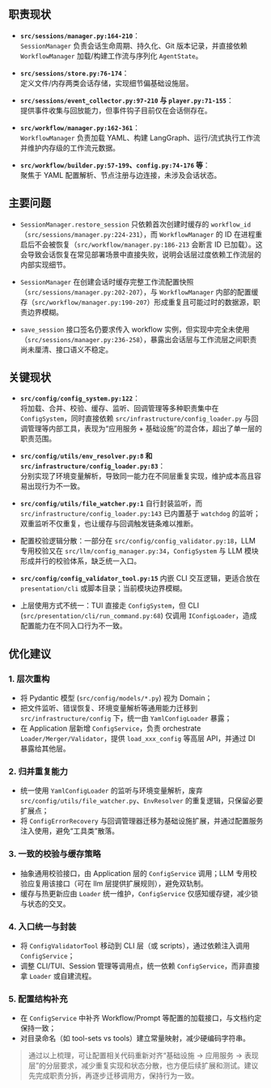 ## 职责现状

- **`src/sessions/manager.py:164-210`**：  
  `SessionManager` 负责会话生命周期、持久化、Git 版本记录，并直接依赖 `WorkflowManager` 加载/构建工作流与序列化 `AgentState`。

- **`src/sessions/store.py:76-174`**：  
  定义文件/内存两类会话存储，实现细节偏基础设施层。

- **`src/sessions/event_collector.py:97-210` 与 `player.py:71-155`**：  
  提供事件收集与回放能力，但事件钩子目前仅在会话侧存在。

- **`src/workflow/manager.py:162-361`**：  
  `WorkflowManager` 负责加载 YAML、构建 LangGraph、运行/流式执行工作流并维护内存级的工作流元数据。

- **`src/workflow/builder.py:57-199`、`config.py:74-176` 等**：  
  聚焦于 YAML 配置解析、节点注册与边连接，未涉及会话状态。

## 主要问题

- `SessionManager.restore_session` 只依赖首次创建时缓存的 `workflow_id`（`src/sessions/manager.py:224-231`），而 `WorkflowManager` 的 ID 在进程重启后不会被恢复（`src/workflow/manager.py:186-213` 会断言 ID 已加载）。这会导致会话恢复在常见部署场景中直接失败，说明会话层过度依赖工作流层的内部实现细节。

- `SessionManager` 在创建会话时缓存完整工作流配置快照（`src/sessions/manager.py:202-207`），与 `WorkflowManager` 内部的配置缓存（`src/workflow/manager.py:190-207`）形成重复且可能过时的数据源，职责边界模糊。

- `save_session` 接口签名仍要求传入 workflow 实例，但实现中完全未使用（`src/sessions/manager.py:236-258`），暴露出会话层与工作流层之间职责尚未厘清、接口语义不稳定。

## 关键现状

- **`src/config/config_system.py:122`**：  
  将加载、合并、校验、缓存、监听、回调管理等多种职责集中在 `ConfigSystem`，同时直接依赖 `src/infrastructure/config_loader.py` 与回调管理等内部工具，表现为“应用服务 + 基础设施”的混合体，超出了单一层的职责范围。

- **`src/config/utils/env_resolver.py:8` 和 `src/infrastructure/config_loader.py:83`**：  
  分别实现了环境变量解析，导致同一能力在不同层重复实现，维护成本高且容易出现行为不一致。

- **`src/config/utils/file_watcher.py:1`** 自行封装监听，而 `src/infrastructure/config_loader.py:143` 已内置基于 `watchdog` 的监听；双重监听不仅重复，也让缓存与回调触发链条难以推断。

- 配置校验逻辑分散：一部分在 `src/config/config_validator.py:18`，LLM 专用校验又在 `src/llm/config_manager.py:34`，`ConfigSystem` 与 LLM 模块形成并行的校验体系，缺乏统一入口。

- **`src/config/config_validator_tool.py:15`** 内嵌 CLI 交互逻辑，更适合放在 `presentation/cli` 或脚本目录；当前模块边界模糊。

- 上层使用方式不统一：TUI 直接走 `ConfigSystem`，但 CLI (`src/presentation/cli/run_command.py:68`) 仅调用 `IConfigLoader`，造成配置能力在不同入口行为不一致。

## 优化建议

### 1. 层次重构

- 将 Pydantic 模型 (`src/config/models/*.py`) 视为 Domain；
- 把文件监听、错误恢复、环境变量解析等通用能力迁移到 `src/infrastructure/config` 下，统一由 `YamlConfigLoader` 暴露；
- 在 Application 层新增 `ConfigService`，负责 orchestrate `Loader/Merger/Validator`，提供 `load_xxx_config` 等高层 API，并通过 DI 暴露给其他层。

### 2. 归并重复能力

- 统一使用 `YamlConfigLoader` 的监听与环境变量解析，废弃 `src/config/utils/file_watcher.py`、`EnvResolver` 的重复逻辑，只保留必要扩展点；
- 将 `ConfigErrorRecovery` 与回调管理器迁移为基础设施扩展，并通过配置服务注入使用，避免“工具类”散落。

### 3. 一致的校验与缓存策略

- 抽象通用校验接口，由 Application 层的 `ConfigService` 调用；LLM 专用校验应复用该接口（可在 llm 层提供扩展规则），避免双轨制。
- 缓存与热更新应由 `Loader` 统一维护，`ConfigService` 仅感知缓存键，减少锁与状态的交叉。

### 4. 入口统一与封装

- 将 `ConfigValidatorTool` 移动到 CLI 层（或 scripts），通过依赖注入调用 `ConfigService`；
- 调整 CLI/TUI、Session 管理等调用点，统一依赖 `ConfigService`，而非直接拿 `Loader` 或自建流程。

### 5. 配置结构补充

- 在 `ConfigService` 中补齐 Workflow/Prompt 等配置的加载接口，与文档约定保持一致；
- 对目录命名（如 tool-sets vs tools）建立常量映射，减少硬编码字符串。

> 通过以上梳理，可让配置相关代码重新对齐“基础设施 → 应用服务 → 表现层”的分层要求，减少重复实现和状态分散，也方便后续扩展和测试。建议先完成职责分拆，再逐步迁移调用方，保持行为一致。